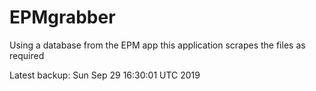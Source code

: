 # EPMgrabber
Using a database from the EPM app this application scrapes the files as required


Latest backup: Sun Sep 29 16:30:01 UTC 2019
